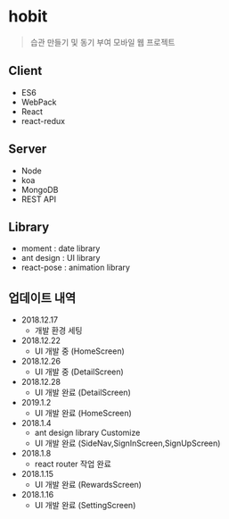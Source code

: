 # hobit

> 습관 만들기 및 동기 부여 모바일 웹 프로젝트

<!--![](../header.png)-->

## Client

- ES6
- WebPack
- React
- react-redux

## Server

- Node
- koa
- MongoDB
- REST API

## Library

- moment : date library
- ant design : UI library
- react-pose : animation library

## 업데이트 내역

- 2018.12.17
  - 개발 환경 세팅
- 2018.12.22
  - UI 개발 중 (HomeScreen)
- 2018.12.26
  - UI 개발 중 (DetailScreen)
- 2018.12.28
  - UI 개발 완료 (DetailScreen)
- 2019.1.2
  - UI 개발 완료 (HomeScreen)
- 2018.1.4
  - ant design library Customize
  - UI 개발 완료 (SideNav,SignInScreen,SignUpScreen)
- 2018.1.8
  - react router 작업 완료
- 2018.1.15
  - UI 개발 완료 (RewardsScreen)
- 2018.1.16
  - UI 개발 완료 (SettingScreen)
